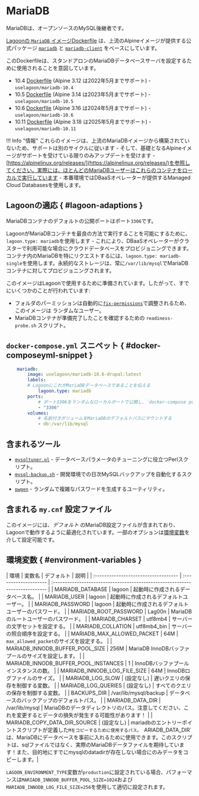 # MariaDB

MariaDBは、オープンソースのMySQL後継者です。

[Lagoonの `MariaDB` イメージDockerfile](https://github.com/uselagoon/lagoon-images/blob/main/images/mariadb/10.6.Dockerfile) は、上流のAlpineイメージが提供する公式パッケージ [`mariadb`](https://pkgs.alpinelinux.org/packages?name=mariadb&branch=edge) と [`mariadb-client`](https://pkgs.alpinelinux.org/packages?name=mariadb-client&branch=edge) をベースにしています。

このDockerfileは、スタンドアロンのMariaDBデータベースサーバを設定するために使用されることを意図しています。

* 10.4 [Dockerfile](https://github.com/uselagoon/lagoon-images/blob/main/images/mariadb/10.4.Dockerfile) (Alpine 3.12 は2022年5月までサポート) - `uselagoon/mariadb-10.4`
* 10.5 [Dockerfile](https://github.com/uselagoon/lagoon-images/blob/main/images/mariadb/10.5.Dockerfile) (Alpine 3.14 は2023年5月までサポート) - `uselagoon/mariadb-10.5`
* 10.6 [Dockerfile](https://github.com/uselagoon/lagoon-images/blob/main/images/mariadb/10.6.Dockerfile) (Alpine 3.16 は2024年5月までサポート) - `uselagoon/mariadb-10.6`
* 10.11 [Dockerfile](https://github.com/uselagoon/lagoon-images/blob/main/images/mariadb/10.11.Dockerfile) (Alpine 3.18 は2025年5月までサポート) - `uselagoon/mariadb-10.11`

!!! Info "情報"
    これらのイメージは、上流のMariaDBイメージから構築されていないため、サポートは別のサイクルに従います - そして、基礎となるAlpineイメージがサポートを受けている限りのみアップデートを受けます - [https://alpinelinux.org/releases/](https://alpinelinux.org/releases/)を参照してください。実際には、ほとんどのMariaDBユーザーはこれらのコンテナをローカルで実行しています - 本番環境ではDBaaSオペレーターが提供するManaged Cloud Databasesを使用します。

## Lagoonの適応 { #lagoon-adaptions }

MariaDBコンテナのデフォルトの公開ポートはポート`3306`です。

LagoonがMariaDBコンテナを最良の方法で実行することを可能にするために、`lagoon.type: mariadb`を使用します - これにより、DBaaSオペレーターがクラスターで利用可能な場合にクラウドデータベースをプロビジョニングできます。コンテナ内のMariaDBを特にリクエストするには、`lagoon.type: mariadb-single`を使用します。永続的なストレージは、常に`/var/lib/mysql`でMariaDBコンテナに対してプロビジョニングされます。

このイメージはLagoonで使用するために準備されています。したがって、すでにいくつかのことが行われています:

* フォルダのパーミッションは自動的に[`fix-permissions`](https://github.com/uselagoon/lagoon-images/blob/main/images/commons/fix-permissions)で調整されるため、このイメージは  ランダムなユーザー。
* MariaDBコンテナが準備完了したことを確認するための `readiness-probe.sh` スクリプト。

## `docker-compose.yml` スニペット { #docker-composeyml-snippet }

```yaml title="docker-compose.yml"
	mariadb:
		image: uselagoon/mariadb-10.6-drupal:latest
		labels:
		# LagoonにこれがMariaDBデータベースであることを伝える
			lagoon.type: mariadb
		ports:
			# ポート3306をランダムなローカルポートで公開し、`docker-compose port mariadb 3306`でそれを見つける
			- "3306"
		volumes:
			# 名前付きボリュームをMariaDBのデフォルトパスにマウントする
			- db:/var/lib/mysql
```

## 含まれるツール

* [`mysqltuner.pl`](https://github.com/major/MySQLTuner-perl) - データベースパラメータのチューニングに役立つPerlスクリプト。
* [`mysql-backup.sh`](https://github.com/uselagoon/lagoon-images/blob/main/images/mariadb/mysql-backup.sh) - 開発環境での日次MySQLバックアップを自動化するスクリプト。
* [`pwgen`](https://linux.die.net/man/1/pwgen) - ランダムで複雑なパスワードを生成するユーティリティ。

## 含まれる `my.cnf` 設定ファイル

このイメージには、_デフォルト_ のMariaDB設定ファイルが含まれており、Lagoonで動作するように最適化されています。一部のオプションは[環境変数](../concepts-advanced/environment-variables.md)を介して設定可能です。

## 環境変数 { #environment-variables }

| 環境 | 変数名                               | デフォルト             | 説明 |
| :----------------------------------- | :-------------------- | :--------------------------------------------------------------------------- |
| MARIADB_DATABASE                     | lagoon                | 起動時に作成されるデータベース名。                                            |
| MARIADB_USER                         | lagoon                | 起動時に作成されるデフォルトユーザー。                                             |
| MARIADB_PASSWORD                     | lagoon                | 起動時に作成されるデフォルトユーザーのパスワード。                                 |
| MARIADB_ROOT_PASSWORD                | Lag00n                | MariaDBのルートユーザーのパスワード。                                                |
| MARIADB_CHARSET                      | utf8mb4               | サーバーの文字セットを設定する。                                                      |
| MARIADB_COLLATION                    | utf8mb4_bin           | サーバーの照合順序を設定する。                                                        |
| MARIADB_MAX_ALLOWED_PACKET           | 64M                   | `max_allowed_packet`のサイズを設定する。 |
| MARIADB_INNODB_BUFFER_POOL_SIZE      | 256M                  | MariaDB InnoDBバッファプールのサイズを設定します。                                       |
| MARIADB_INNODB_BUFFER_POOL_INSTANCES | 1                     | InnoDBバッファプールインスタンスの数。                                                  |
| MARIADB_INNODB_LOG_FILE_SIZE         | 64M                   | InnoDBログファイルのサイズ。                                                           |
| MARIADB_LOG_SLOW                     | (設定なし)             | 遅いクエリの保存を制御する変数。                                                       |
| MARIADB_LOG_QUERIES                  | (設定なし)             | すべてのクエリの保存を制御する変数。                                                   |
| BACKUPS_DIR                          | /var/lib/mysql/backup | データベースのバックアップのデフォルトパス。                                           |
| MARIADB_DATA_DIR                     | /var/lib/mysql        | MariaDBのデータディレクトリのパス。注意してください、これを変更するとデータの損失が発生する可能性があります！ |
| MARIADB_COPY_DATA_DIR_SOURCE         | (設定なし)             | mariadbのエントリーポイントスクリプトが定義した`Mをコピーするために使用するパス。 `ARIADB_DATA_DIR`は、MariaDBにデータベースを事前に入れるために使用できます。このスクリプトは、sqlファイルではなく、実際のMariaDBデータファイルを期待しています！また、目的地にすでにmysqlのdatadirが存在しない場合にのみデータをコピーします。|

`LAGOON_ENVIRONMENT_TYPE`変数が`production`に設定されている場合、パフォーマンスは`MARIADB_INNODB_BUFFER_POOL_SIZE=1024`および`MARIADB_INNODB_LOG_FILE_SIZE=256`を使用して適切に設定されます。
